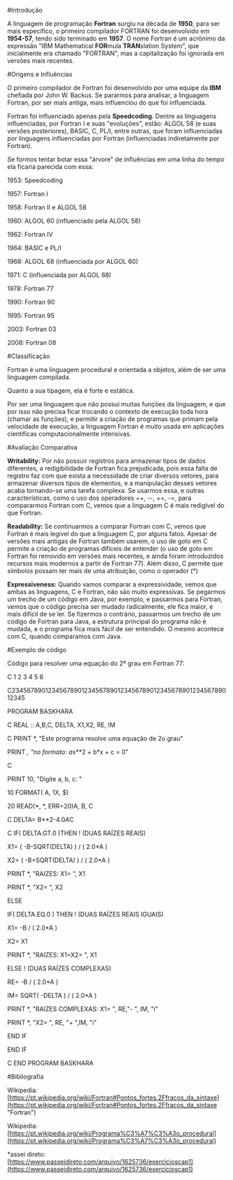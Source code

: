 #Introdução

A linguagem de programação **Fortran** surgiu na década de **1950**, para ser mais específico, o primeiro compilador FORTRAN foi desenvolvido em **1954-57**, tendo sido terminado em **1957**. O nome Fortran é um acrônimo da expressão "IBM Mathematical **FOR**mula **TRAN**slation System", que inicialmente era chamado "FORTRAN", mas a capitalização foi ignorada em versões mais recentes.


#Origens e Influências

O primeiro compilador de Fortran foi desenvolvido por uma equipe da **IBM** chefiada por John W. Backus. Se pararmos para analisar, a linguagem Fortran, por ser mais antiga, mais influenciou do que foi influenciada.

Fortran foi influenciado apenas pela **Speedcoding**. Dentre as linguagens influenciadas, por Fortran I e suas "evoluções", estão: ALGOL 58 (e suas versões posteriores), BASIC, C, PL/I, entre outras, que foram influenciadas por linguagens influenciadas por Fortran (influenciadas indiretamente por Fortran).

Se formos tentar botar essa "árvore" de influências em uma linha do tempo ela ficaria parecida com essa:

1953: Speedcoding

1957: Fortran I

1958: Fortran II e ALGOL 58

1960: ALGOL 60 (influenciado pela ALGOL 58)

1962: Fortran IV

1964: BASIC e PL/I

1968: ALGOL 68 (influenciada por ALGOL 60)

1971: C (influenciada por ALGOL 68)

1978: Fortran 77

1990: Fortran 90

1995: Fortran 95

2003: Fortran 03

2008: Fortran 08


#Classificação

Fortran é uma linguagem procedural e orientada a objetos, além de ser uma linguagem compilada.

Quanto a sua tipagem, ela é forte e estática.

Por ser uma linguagem que não possui muitas funções da linguagem, e que por isso não precisa ficar trocando o contexto de execução toda hora (chamar as funções), e permitir a criação de programas que primam pela velocidade de execução, a linguagem Fortran é muito usada em aplicações científicas computacionalmente intensivas.


#Avaliação Comparativa

**Writability:** Por não possuir registros para armazenar tipos de dados diferentes, a redigibilidade de Fortran fica prejudicada, pois essa falta de registro faz com que exista a necessidade de criar diversos vetores, para armazenar diversos tipos de elementos, e a manipulação desses vetores acaba tornando-se uma tarefa complexa. Se usarmos essa, e outras características, como o uso dos operadores ++, --, +=, -=, para compararmos Fortran com C, vemos que a linguagem C é mais redigível do que Fortran.

**Readability:** Se continuarmos a comparar Fortran com C, vemos que Fortran é mais legível do que a linguagem C, por alguns fatos. Apesar de versões mais antigas de Fortran também usarem, o uso de goto em C permite a criação de programas difíceis de entender (o uso de goto em Fortran foi removido em versões mais recentes, e ainda foram introduzidos recursos mais modernos a partir de Fortran 77). Além disso, C permite que símbolos possam ter mais de uma atribuição, como o operador (\*)

**Expressiveness:** Quando vamos comparar a expressividade, vemos que ambas as linguagens, C e Fortran, não são muito expressivas. Se pegarmos um trecho de um código em Java, por exemplo, e passarmos para Fortran, vemos que o código precisa ser mudado radicalmente, ele fica maior, e mais difícil de se ler. Se fizermos o contrário, passarmos um trecho de um código de Fortran para Java, a estrutura principal do programa não é mudada, e o programa fica mais fácil de ser entendido. O mesmo acontece com C, quando comparamos com Java.

#Exemplo de código

Código para resolver uma equação do 2º grau em Fortran 77:

C 1 2 3 4 5 6

C2345678901234567890123456789012345678901234567890123456789012345
      
PROGRAM BASKHARA

C
REAL :: A,B,C, DELTA, X1,X2, RE, IM

C
PRINT *, "Este programa resolve uma equação de 2o.grau"
      
PRINT *, "no formato: a*x**2 + b*x + c = 0"

C
      
PRINT  10, "Digite a, b, c: "

10   FORMAT( A, 1X, $)

20   READ(*, *, ERR=20)A, B, C

C
DELTA= B**2-4.0*A*C

C
IF( DELTA.GT.0 )THEN      ! (DUAS RAÍZES REAIS)
          
X1= ( -B-SQRT(DELTA) ) / ( 2.0*A )
          
X2= ( -B+SQRT(DELTA) ) / ( 2.0*A )
          
PRINT *, "RAIZES:  X1= ", X1
          
PRINT *, "X2= ", X2
      
ELSE
          
IF( DELTA.EQ.0 ) THEN ! (DUAS RAÍZES REAIS IGUAIS)
          
X1= -B / ( 2.0*A )
          
X2= X1
          
PRINT *, "RAIZES: X1=X2= ", X1
      
ELSE                      ! (DUAS RAÍZES COMPLEXAS)
          
RE= -B / ( 2.0*A )
          
IM= SQRT( -DELTA ) / ( 2.0*A )
          
PRINT *, "RAIZES COMPLEXAS: X1= ", RE,"- ", IM, "i"
          
PRINT *, "X2= ", RE, "+ ",IM, "i"
          
END IF
      
END IF

C
END PROGRAM BASKHARA


#Bibliografia

Wikipedia: [https://pt.wikipedia.org/wiki/Fortran#Pontos_fortes.2Ffracos_da_sintaxe](https://pt.wikipedia.org/wiki/Fortran#Pontos_fortes.2Ffracos_da_sintaxe "Fortran")

Wikipedia: [https://pt.wikipedia.org/wiki/Programa%C3%A7%C3%A3o_procedural](https://pt.wikipedia.org/wiki/Programa%C3%A7%C3%A3o_procedural)

*assei direto: [https://www.passeidireto.com/arquivo/1625736/exercicioscap1](https://www.passeidireto.com/arquivo/1625736/exercicioscap1)

